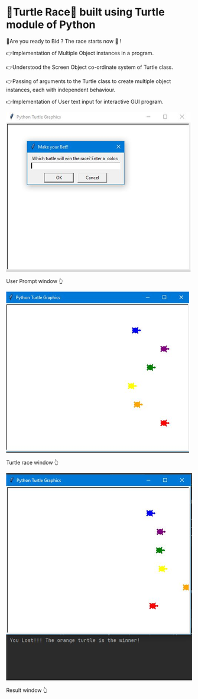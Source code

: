 # 🐢Turtle Race🏁 built using Turtle module of Python

🐢Are you ready to Bid ? The race starts now 🏁 !

👉Implementation of Multiple Object instances in a program.

👉Understood the Screen Object co-ordinate system of Turtle class.

👉Passing of arguments to the Turtle class to create multiple object instances, each with independent behaviour.

👉Implementation of User text input for interactive GUI program.

![Text Prompt Image](https://github.com/bellaryyash23/turtle_race/blob/master/image.JPG?raw=true) 

User Prompt window 👆

![Race Window](https://github.com/bellaryyash23/turtle_race/blob/master/image_1.JPG?raw=true)

Turtle race window 👆      

![Result window](https://github.com/bellaryyash23/turtle_race/blob/master/image_2.JPG?raw=true)

Result window 👆
